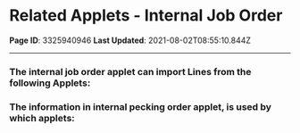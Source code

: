 # Related Applets - Internal Job Order

**Page ID**: 3325940946
**Last Updated**: 2021-08-02T08:55:10.844Z

---

### The internal job order applet can import Lines from the following Applets: 

### The information in internal pecking order applet, is used by which applets:

